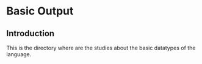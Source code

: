 # Basic Output

## Introduction

This is the directory where are the studies about the basic datatypes of the language.